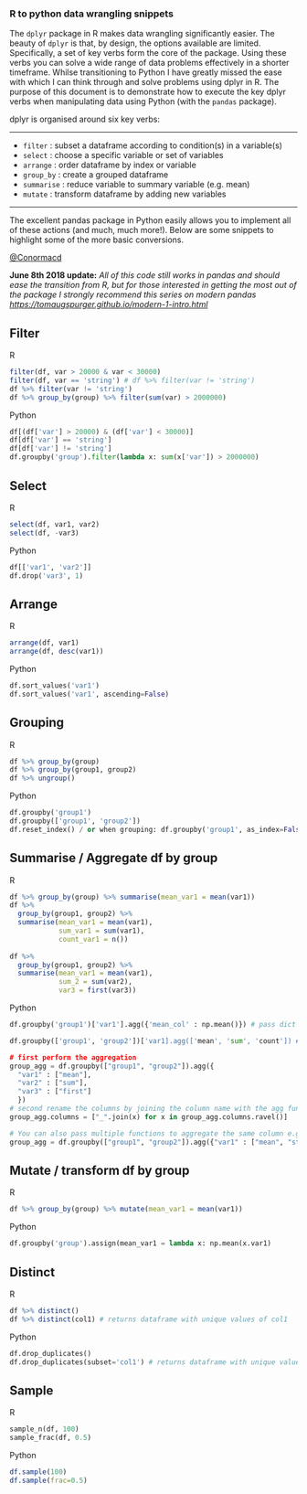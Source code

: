 ### R to python data wrangling snippets

The `dplyr` package in R makes data wrangling significantly easier. 
The beauty of `dplyr` is that, by design, the options available are limited. 
Specifically, a set of key verbs form the core of the package. 
Using these verbs you can solve a wide range of data problems effectively in a shorter timeframe. 
Whilse transitioning to Python I have greatly missed the ease with which I can think through and solve problems using dplyr in R. 
The purpose of this document is to demonstrate how to execute the key dplyr verbs when manipulating data using Python (with the `pandas` package). 

dplyr is organised around six key verbs:

----

- `filter`    : subset a dataframe according to condition(s) in a variable(s) 
- `select`    : choose a specific variable or set of variables 
- `arrange`   : order dataframe by index or variable 
- `group_by`  : create a grouped dataframe  
- `summarise` : reduce variable to summary variable (e.g. mean) 
- `mutate`    : transform dataframe by adding new variables 

---

The excellent pandas package in Python easily allows you to implement all of these actions (and much, much more!). Below are some snippets to highlight some of the more basic conversions. 

[@Conormacd](https://twitter.com/conormacd)


**June 8th 2018 update:** 
*All of this code still works in pandas and should ease the transition from R, but for those interested in getting the most out of the package I strongly recommend this series on modern pandas https://tomaugspurger.github.io/modern-1-intro.html*

## Filter
R
```R
filter(df, var > 20000 & var < 30000) 
filter(df, var == 'string') # df %>% filter(var != 'string')
df %>% filter(var != 'string')
df %>% group_by(group) %>% filter(sum(var) > 2000000)
```

Python
```python
df[(df['var'] > 20000) & (df['var'] < 30000)]
df[df['var'] == 'string']
df[df['var'] != 'string']
df.groupby('group').filter(lambda x: sum(x['var']) > 2000000)
```

## Select
R
```R
select(df, var1, var2)
select(df, -var3)
```

Python
```python
df[['var1', 'var2']]
df.drop('var3', 1)
```
## Arrange
R
```R
arrange(df, var1)
arrange(df, desc(var1))
```

Python
```python
df.sort_values('var1')
df.sort_values('var1', ascending=False)
```
## Grouping 
R
```R
df %>% group_by(group) 
df %>% group_by(group1, group2)
df %>% ungroup()
```

Python
```python
df.groupby('group1')
df.groupby(['group1', 'group2'])
df.reset_index() / or when grouping: df.groupby('group1', as_index=False)
```
## Summarise / Aggregate df by group 
R
```R
df %>% group_by(group) %>% summarise(mean_var1 = mean(var1))
df %>% 
  group_by(group1, group2) %>% 
  summarise(mean_var1 = mean(var1), 
            sum_var1 = sum(var1), 
            count_var1 = n())
                                              
df %>% 
  group_by(group1, group2) %>% 
  summarise(mean_var1 = mean(var1),
            sum_2 = sum(var2),
            var3 = first(var3))
```

Python
```python
df.groupby('group1')['var1'].agg({'mean_col' : np.mean()}) # pass dict to specifiy column name

df.groupby(['group1', 'group2'])['var1].agg(['mean', 'sum', 'count']) # for count also consider 'size'. size will return n for NaN values also, whereas 'count' will not.

# first perform the aggregation
group_agg = df.groupby(["group1", "group2"]).agg({
  "var1" : ["mean"], 
  "var2" : ["sum"], 
  "var3" : ["first"]
  })
# second rename the columns by joining the column name with the agg function (e.g. "var1_mean")
group_agg.columns = ["_".join(x) for x in group_agg.columns.ravel()]

# You can also pass multiple functions to aggregate the same column e.g:
group_agg = df.groupby(["group1", "group2"]).agg({"var1" : ["mean", "std", "sum"]})

```

## Mutate / transform df by group 
R
```R
df %>% group_by(group) %>% mutate(mean_var1 = mean(var1))
```
Python
```python
df.groupby('group').assign(mean_var1 = lambda x: np.mean(x.var1)
```

## Distinct
R
```R
df %>% distinct()
df %>% distinct(col1) # returns dataframe with unique values of col1
```

Python
```python
df.drop_duplicates()
df.drop_duplicates(subset='col1') # returns dataframe with unique values of col1
```
## Sample                
R
```python
sample_n(df, 100)
sample_frac(df, 0.5)
```   

Python
```R
df.sample(100)
df.sample(frac=0.5)       
```

